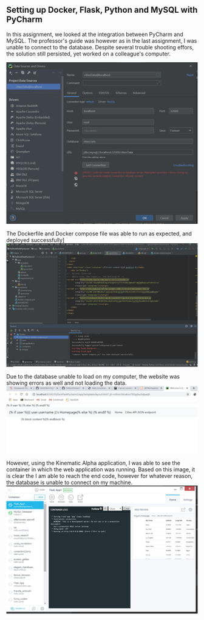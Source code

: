 ## Setting up Docker, Flask, Python and MySQL with PyCharm
In this assignment, we looked at the integration between PyCharm and MySQL. The professor's guide was however as in the last assignment, I was unable to connect to the database. Despite several trouble shooting effors, the solution still persisted, yet worked on a colleague's computer.

![Database Failure Image](screenshots/Database_failure.JPG)

The Dockerfile and Docker compose file was able to run as expected, and deployed successfully]
![Pycharm Image](screenshots/Docker_running.JPG)

Due to the database unable to load on my computer, the website was showing errors as well and not loading the data.
![Website Image](screenshots/Error_site.JPG)

However, using the Kinematic Alpha application, I was able to see the container in which the web application was running. Based on this image, it is clear the I am able to reach the end code, however for whatever reason, the database is unable to connect on my machine.
![Kinematic Alpha Image](screenshots/Kinematic.JPG)